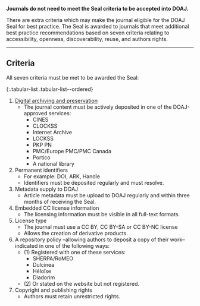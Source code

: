 **Journals do not need to meet the Seal criteria to be accepted into DOAJ.**

There are extra criteria which may make the journal eligible for the DOAJ Seal for best practice. The Seal is awarded to journals that meet additional best practice recommendations based on seven criteria relating to accessibility, openness, discoverability, reuse, and authors rights.

---

## Criteria

All seven criteria must be met to be awarded the Seal:

{:.tabular-list .tabular-list--ordered}
1. [Digital archiving and preservation](https://blog.doaj.org/2015/01/28/applications-a-note-about-archiving-and-preservation/)
    - The journal content must be actively deposited in one of the DOAJ-approved services:
        - CINES
        - CLOCKSS
        - Internet Archive
        - LOCKSS
        - PKP PN
        - PMC/Europe PMC/PMC Canada
        - Portico
        - A national library
2. Permanent identifiers
    - For example: DOI, ARK, Handle
    - Identifiers must be deposited regularly and must resolve.
3. Metadata supply to DOAJ
    - Article metadata must be upload to DOAJ regularly and within three months of receiving the Seal.
4. Embedded CC license information
    - The licensing information must be visible in all full-text formats.
5. License type
    - The journal must use a CC BY, CC BY-SA or CC BY-NC license
    - Allows the creation of derivative products.
6. A repository policy &ndash;allowing authors to deposit a copy of their work&ndash; indicated in one of the following ways:
    - (1) Registered with one of these services:
        - SHERPA/RoMEO
        - Dulcinea
        - Héloïse
        - Diadorim
    - (2) Or stated on the website but not registered.
7. Copyright and publishing rights
    -  Authors must retain unrestricted rights.
